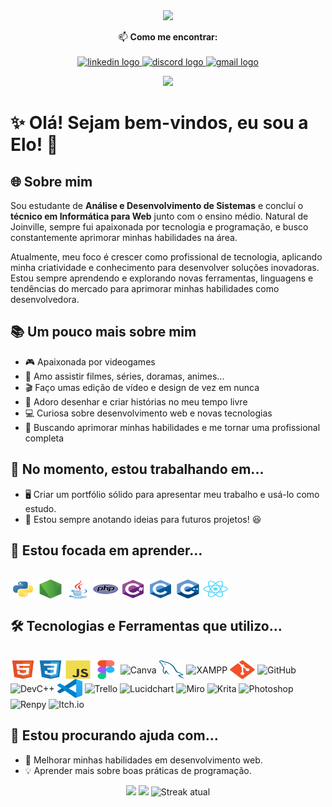 <div align="center">
  <img height="150" src="https://i.postimg.cc/7P34FxZB/redondo.png" />

  📫 <strong>Como me encontrar:</strong><br><br>
  <a href="https://www.linkedin.com/in/eloizeaiume/" target="_blank">
    <img src="https://img.shields.io/static/v1?message=LinkedIn&logo=linkedin&label=&color=0077B5&logoColor=white&labelColor=&style=for-the-badge" height="25" alt="linkedin logo" />
  </a>
  <a href="https://discord.com/users/eloaiume" target="_blank">
    <img src="https://img.shields.io/static/v1?message=Discord&logo=discord&label=&color=5865F2&logoColor=white&labelColor=&style=for-the-badge" height="25" alt="discord logo" />
  </a>
  <a href="mailto:eloizeayumi@gmail.com" target="_blank">
    <img src="https://img.shields.io/static/v1?message=Gmail&logo=gmail&label=&color=c14438&logoColor=white&labelColor=&style=for-the-badge" height="25" alt="gmail logo" />
  </a>

  <img src="https://visitor-badge.laobi.icu/badge?page_id=ATalDaAiume&"/>
</div>

# ✨ Olá! Sejam bem-vindos, eu sou a Elo! 👋

## 🌐 Sobre mim
Sou estudante de **Análise e Desenvolvimento de Sistemas** e concluí o **técnico em Informática para Web** junto com o ensino médio. Natural de Joinville, sempre fui apaixonada por tecnologia e programação, e busco constantemente aprimorar minhas habilidades na área.

Atualmente, meu foco é crescer como profissional de tecnologia, aplicando minha criatividade e conhecimento para desenvolver soluções inovadoras. Estou sempre aprendendo e explorando novas ferramentas, linguagens e tendências do mercado para aprimorar minhas habilidades como desenvolvedora.

## 📚 Um pouco mais sobre mim
- 🎮 Apaixonada por videogames
- 🎥 Amo assistir filmes, séries, doramas, animes...
- 🎬 Faço umas edição de vídeo e design de vez em nunca
- 🎨 Adoro desenhar e criar histórias no meu tempo livre
- 💻 Curiosa sobre desenvolvimento web e novas tecnologias
- 🚀 Buscando aprimorar minhas habilidades e me tornar uma profissional completa

## 🔭 No momento, estou trabalhando em...
- 🖥️ Criar um portfólio sólido para apresentar meu trabalho e usá-lo como estudo.
- 📝 Estou sempre anotando ideias para futuros projetos! 😆

## 🌱 Estou focada em aprender...
<div style="display: inline_block"><br>
  <img align="center" alt="Python" height="30" width="40" src="https://raw.githubusercontent.com/devicons/devicon/master/icons/python/python-original.svg">
  <img align="center" alt="Node.js" height="30" width="40" src="https://raw.githubusercontent.com/devicons/devicon/master/icons/nodejs/nodejs-original.svg">
  <img align="center" alt="Java" height="30" width="40" src="https://raw.githubusercontent.com/devicons/devicon/master/icons/java/java-original.svg">
  <img align="center" alt="PHP" height="30" width="40" src="https://raw.githubusercontent.com/devicons/devicon/master/icons/php/php-original.svg">
  <img align="center" alt="Csharp" height="30" width="40" src="https://raw.githubusercontent.com/devicons/devicon/master/icons/csharp/csharp-original.svg">
  <img align="center" alt="C" height="30" width="40" src="https://raw.githubusercontent.com/devicons/devicon/master/icons/c/c-original.svg">
  <img align="center" alt="C++" height="30" width="40" src="https://raw.githubusercontent.com/devicons/devicon/master/icons/cplusplus/cplusplus-original.svg">
  <img align="center" alt="React" height="30" width="40" src="https://raw.githubusercontent.com/devicons/devicon/master/icons/react/react-original.svg">
</div>

## 🛠️ Tecnologias e Ferramentas que utilizo...
<div style="display: inline_block"><br>
  <img align="center" alt="HTML" height="30" width="40" src="https://raw.githubusercontent.com/devicons/devicon/master/icons/html5/html5-original.svg">
  <img align="center" alt="CSS" height="30" width="40" src="https://raw.githubusercontent.com/devicons/devicon/master/icons/css3/css3-original.svg">
  <img align="center" alt="JavaScript" height="30" width="40" src="https://raw.githubusercontent.com/devicons/devicon/master/icons/javascript/javascript-original.svg">
  <img align="center" alt="Figma" height="30" width="40" src="https://raw.githubusercontent.com/devicons/devicon/master/icons/figma/figma-original.svg">
  <img align="center" alt="Canva" height="30" width="40" src="https://cdn.jsdelivr.net/gh/devicons/devicon/icons/canva/canva-original.svg">
  
  <img align="center" alt="MySQL" height="30" width="40" src="https://raw.githubusercontent.com/devicons/devicon/master/icons/mysql/mysql-original.svg">
  <img align="center" alt="XAMPP" height="30" width="40" src="https://cdn.simpleicons.org/xampp/FF4F00">
  <img align="center" alt="Git" height="30" width="40" src="https://raw.githubusercontent.com/devicons/devicon/master/icons/git/git-original.svg">
  <img align="center" alt="GitHub" height="30" width="40" src="https://cdn.simpleicons.org/github/24292F">
  <img align="center" alt="DevC++" height="30" width="40" src="https://cdn.simpleicons.org/dev-cplusplus/000000">
  <img align="center" alt="VSCode" height="30" width="40" src="https://raw.githubusercontent.com/devicons/devicon/master/icons/vscode/vscode-original.svg">
  <img align="center" alt="Trello" height="30" width="40" src="https://cdn.jsdelivr.net/gh/devicons/devicon/icons/trello/trello-plain.svg">
  <img align="center" alt="Lucidchart" height="30" width="40" src="https://cdn.simpleicons.org/lucidchart/0061F2">
  <img align="center" alt="Miro" height="30" width="40" src="https://cdn.simpleicons.org/miro/3A3A3A">
  <img align="center" alt="Krita" height="30" width="40" src="https://cdn.simpleicons.org/krita/000000">
  <img align="center" alt="Photoshop" height="30" width="40" src="https://upload.wikimedia.org/wikipedia/commons/a/af/Adobe_Photoshop_CC_icon.svg">
  <img align="center" alt="Renpy" height="30" width="40" src="https://cdn.simpleicons.org/renpy/FFFFFF">
  <img align="center" alt="Itch.io" height="30" width="40" src="https://cdn.simpleicons.org/itchdotio/ED1C24">
</div>

## 🤔 Estou procurando ajuda com...
- 📌 Melhorar minhas habilidades em desenvolvimento web.
- 💡 Aprender mais sobre boas práticas de programação.

<p align="center">
    <img height="150em" src="https://github-readme-stats.vercel.app/api?username=ATalDaAiume&show_icons=true&theme=midnight-purple"/>
    <img height="150em" src="https://github-readme-stats.vercel.app/api/top-langs/?username=ATalDaAiume&layout=compact&theme=midnight-purple"/>
    <img height="150em" alt="Streak atual" src="https://streak-stats.demolab.com?user=ATalDaAiume&locale=pt-br&mode=daily&theme=midnight-purple&hide_border=false&border_radius=5&order=3"/>
</p>
